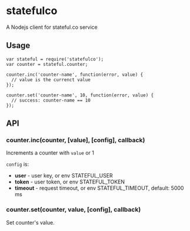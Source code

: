 # statefulco

A Nodejs client for stateful.co service

## Usage

```
var stateful = require('statefulco');
var counter = stateful.counter;

counter.inc('counter-name', function(error, value) {
  // value is the currenct value
});

counter.set('counter-name', 10, function(error, value) {
  // success: counter-name == 10
});
```

## API

### counter.inc(counter, [value], [config], callback)

Increments a counter with `value` or 1

`config` is: 
- **user** - user key, or env STATEFUL_USER
- **token** - user token, or env STATEFUL_TOKEN
- **timeout** - request timeout, or env STATEFUL_TIMEOUT, default: 5000 ms

### counter.set(counter, value, [config], callback)

Set counter's value.

